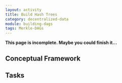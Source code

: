 ```yaml
---
layout: activity
title: Build Hash Trees
category: decentralized-data
module: building-dags
tags: Merkle-DAGs
---
```


**This page is incomplete. Maybe you could finish it...**

## Conceptual Framework

## Tasks

